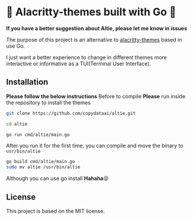 # 🌈  Alacritty-themes built with Go 🐻 
**If you have a better suggestion about Altie, please let me know in issues**

The purpose of this project is an alternative to [alacritty-themes](https://github.com/rajasegar/alacritty-themes) based in use Go.

I just want a better experience to change in different themes more interactive or informative as a TUI(Terminal User Interface).


## Installation
**Please follow the below instructions**
Before to compile **Please** run inside the repository to install the themes
``` sh
git clone https://github.com/copydataai/altie.git

cd altie

go run cmd/altie/main.go
```

After you run it for the first time, you can compile and move the binary to `usr/bin/altie`

``` sh
go build cmd/altie/main.go
sudo mv altie /usr/bin/altie
```

Although you can use go install **Hahaha**😝 


## License
This project is based on the MIT license.
